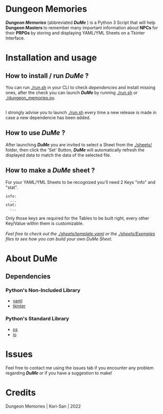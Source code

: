 # Dungeon Memories

<i> <b> Dungeon Memories </i> </b> (abbreviated <i> <b> DuMe </i> </b> ) is a Python 3 Script that will help <b> Dungeon Masters </b> to remember many important information about <b> NPCs </b> for their <b> PRPGs </b> by storing and displaying YAML/YML Sheets on a Tkinter Interface. <br>

# Installation and usage

## How to install / run <i> <b> DuMe </i> </b> ?
You can run [./run.sh](https://github.com/Kori-San/dungeon_memories/blob/main/run.sh) in your CLI to check <i> dependencies </i> and install missing ones, after the check you can launch <i> <b> DuMe </i> </b> by running [./run.sh](https://github.com/Kori-San/dungeon_memories/blob/main/run.sh) or [./dungeon_memories.py](https://github.com/Kori-San/dungeon_memories/blob/main/dungeon_memories.py). <br> <br>

I strongly advise you to launch [./run.sh](https://github.com/Kori-San/dungeon_memories/blob/main/run.sh) every time a new release is made in case a new dependencie has been added. <br>

## How to use <i> <b> DuMe </i> </b> ?

After launching <i> <b> DuMe </i> </b> you are invited to select a Sheet from the [./sheets/](https://github.com/Kori-San/dungeon_memories/tree/main/sheets) folder, then click the 'Set' Button, <i> <b> DuMe </i> </b> will automatically refresh the displayed data to match the data of the selected file. <br>

## How to make a <i> <b> DuMe </i> </b> sheet ?

For your YAML/YML Sheets to be recognized you'll need 2 Keys "info" and "stat".
```
info:
  ...
stat:
  ...
```
Only those keys are required for the Tables to be built right, every other Key/Value within them is customizable. <br> <br>
<i> Feel free to check out the [./sheets/template.yaml](https://github.com/Kori-San/dungeon_memories/blob/main/sheets/template.yaml) or the [./sheets/Exemples](https://github.com/Kori-San/dungeon_memories/tree/main/sheets/Exemples) files to see how you can build your own DuMe Sheet. </i> <br>

# About DuMe
## Dependencies
###  Python's Non-Included Library
- [yaml](https://pyyaml.org/wiki/PyYAMLDocumentation)
- [tkinter](https://docs.python.org/3/library/tkinter.html)
###  Python's Standard Library
- [os](https://docs.python.org/3/library/os.html)
- [io](https://docs.python.org/3/library/io.html)

# Issues
Feel free to contact me using the issues tab if you encounter any problem regarding <i> <b> DuMe </i> </b> or if you have a suggestion to make!

# Credits
Dungeon Memories | Kori-San | 2022
